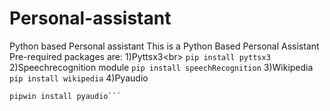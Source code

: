 # Personal-assistant
Python based Personal assistant
This is a Python Based Personal Assistant
Pre-required packages are:
1)Pyttsx3<br\>
```pip install pyttsx3```
2)Speechrecognition module
```pip install speechRecognition```
3)Wikipedia
```pip install wikipedia```
4)Pyaudio
```pip install pipwin
pipwin install pyaudio```
